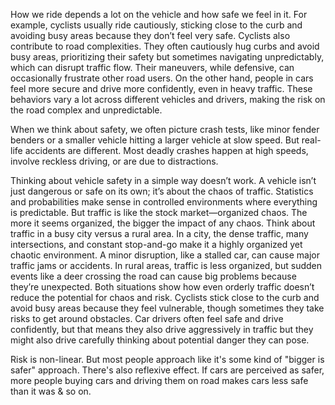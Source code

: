 How we ride depends a lot on the vehicle and how safe we feel in it. For example, cyclists usually ride cautiously, sticking close to the curb and avoiding busy areas because they don’t feel very safe. Cyclists also contribute to road complexities. They often cautiously hug curbs and avoid busy areas, prioritizing their safety but sometimes navigating unpredictably, which can disrupt traffic flow. Their maneuvers, while defensive, can occasionally frustrate other road users. On the other hand, people in cars feel more secure and drive more confidently, even in heavy traffic. These behaviors vary a lot across different vehicles and drivers, making the risk on the road complex and unpredictable.

When we think about safety, we often picture crash tests, like minor fender benders or a smaller vehicle hitting a larger vehicle at slow speed. But real-life accidents are different. Most deadly crashes happen at high speeds, involve reckless driving, or are due to distractions.

Thinking about vehicle safety in a simple way doesn’t work. A vehicle isn’t just dangerous or safe on its own; it’s about the chaos of traffic. Statistics and probabilities make sense in controlled environments where everything is predictable. But traffic is like the stock market—organized chaos. The more it seems organized, the bigger the impact of any chaos. Think about traffic in a busy city versus a rural area. In a city, the dense traffic, many intersections, and constant stop-and-go make it a highly organized yet chaotic environment. A minor disruption, like a stalled car, can cause major traffic jams or accidents. In rural areas, traffic is less organized, but sudden events like a deer crossing the road can cause big problems because they’re unexpected. Both situations show how even orderly traffic doesn’t reduce the potential for chaos and risk. Cyclists stick close to the curb and avoid busy areas because they feel vulnerable, though sometimes they take risks to get around obstacles. Car drivers often feel safe and drive confidently, but that means they also drive aggressively in traffic but they might also drive carefully thinking about potential danger they can pose.

Risk is non-linear. But most people approach like it's some kind of "bigger is safer" approach. There's also reflexive effect. If cars are perceived as safer, more people buying cars and driving them on road makes cars less safe than it was & so on.

